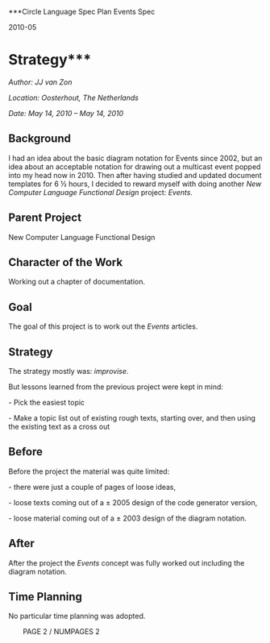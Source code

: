 ﻿
***Circle Language Spec Plan
Events Spec

2010-05

Strategy***
============================


*Author: JJ van Zon*

*Location: Oosterhout, The Netherlands*

*Date: May 14, 2010 – May 14, 2010*
## **Background**
I had an idea about the basic diagram notation for Events since 2002, but an idea about an acceptable notation for drawing out a multicast event popped into my head now in 2010. Then after having studied and updated document templates for 6 ½ hours, I decided to reward myself with doing another *New Computer Language Functional Design* project: *Events*.
## **Parent Project**
New Computer Language Functional Design
## **Character of the Work**
Working out a chapter of documentation.
## **Goal**
The goal of this project is to work out the *Events* articles.
## **Strategy**
The strategy mostly was: *improvise*.

But lessons learned from the previous project were kept in mind:

\- Pick the easiest topic

\- Make a topic list out of existing rough texts, starting over,
and then using the existing text as a cross out
## **Before**
Before the project the material was quite limited:

\- there were just a couple of pages of loose ideas,

\- loose texts coming out of a ± 2005 design of the code generator version,

\- loose material coming out of a ± 2003 design of the diagram notation.
## **After**
After the project the *Events* concept was fully worked out including the diagram notation.
## **Time Planning**
No particular time planning was adopted.

`	 `PAGE 2 /  NUMPAGES 2
